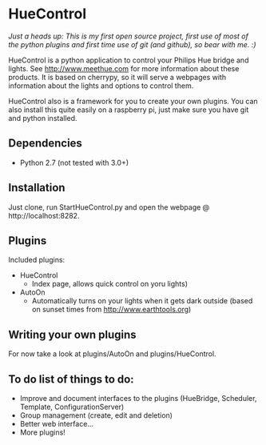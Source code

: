HueControl
==========

*Just a heads up: This is my first open source project, first use of most of the python plugins 
and first time use of git (and github), so bear with me. :)*

HueControl is a python application to control your Philips Hue bridge and lights. 
See http://www.meethue.com for more information about these products. It is based on cherrypy, so it will
serve a webpages with information about the lights and options to control them.

HueControl also is a framework for you to create your own plugins. You can also install this quite easily on a
raspberry pi, just make sure you have git and python installed.

Dependencies
------------

* Python 2.7 (not tested with 3.0+)


Installation
------------

Just clone, run StartHueControl.py and open the webpage @ http://localhost:8282.

Plugins
-------

Included plugins:
* HueControl
    * Index page, allows quick control on yoru lights)
* AutoOn 
    * Automatically turns on your lights when it gets dark outside (based on sunset times from http://www.earthtools.org)



Writing your own plugins
------------------------

<Placeholder for documentation links and stuff>
For now take a look at plugins/AutoOn and plugins/HueControl.

To do list of things to do:
---------------------------
* Improve and document interfaces to the plugins (HueBridge, Scheduler, Template, ConfigurationServer)
* Group management (create, edit and deletion)
* Better web interface...
* More plugins!
